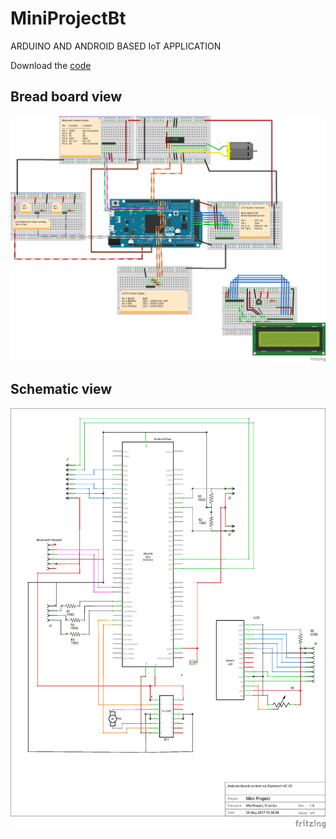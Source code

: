 # MiniProjectBt
ARDUINO AND ANDROID BASED IoT APPLICATION

Download the [code](code.ino)

## Bread board view

![Alt text](MiniProject_Final_bb.png "Bread board view")

## Schematic view

![Alt text](MiniProject_Final_schem.png "Schematic view")
